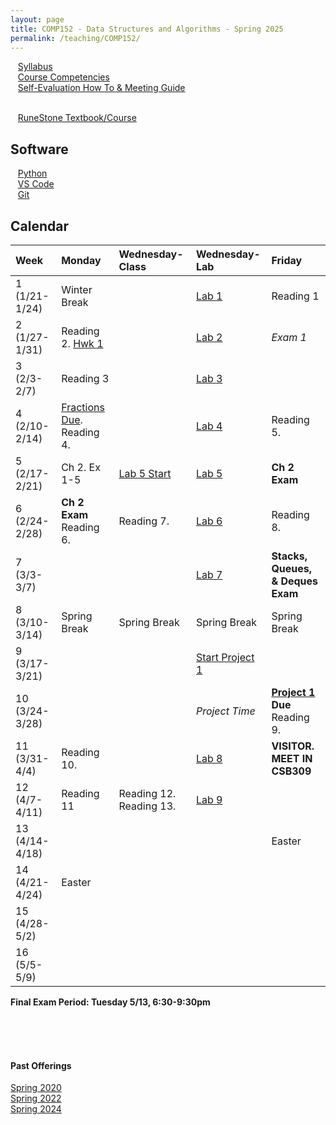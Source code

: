 ```yaml
---
layout: page
title: COMP152 - Data Structures and Algorithms - Spring 2025
permalink: /teaching/COMP152/
---
```


&nbsp;&nbsp;&nbsp;[Syllabus](/teaching/COMP152/sp25/comp152-syllabus.pdf)<br>
&nbsp;&nbsp;&nbsp;[Course Competencies](/teaching/COMP152/sp25/comp152-competencies.pdf)<br>
&nbsp;&nbsp;&nbsp;[Self-Evaluation How To & Meeting Guide](/teaching/ungrading/howto-portfolio)<br><br>

&nbsp;&nbsp;&nbsp;[RuneStone Textbook/Course](https://runestone.academy/ns/books/published/mc_comp152_fa25/index.html)


## Software 

&nbsp;&nbsp;&nbsp;[Python](https://www.python.org/downloads/)<br>
&nbsp;&nbsp;&nbsp;[VS Code](https://code.visualstudio.com/download)<br>
&nbsp;&nbsp;&nbsp;[Git](https://git-scm.com/downloads)<br>

## Calendar

| Week | Monday | Wednesday-Class | Wednesday-Lab | Friday |
| :-- | :-- | :-- | :-- | :-- |
| 1 (1/21-1/24) | Winter Break | | [Lab 1](/teaching/COMP152/sp25/labs/lab1/) | Reading 1 |
| 2 (1/27-1/31)| Reading 2. [Hwk 1](/teaching/COMP152/sp25/labs/lab1/) | | [Lab 2](/teaching/COMP152/sp25/labs/lab2/) | *Exam 1* |
| 3 (2/3-2/7)| Reading 3 | | [Lab 3](/teaching/COMP152/sp25/labs/lab3/) | |
| 4 (2/10-2/14)| [Fractions Due](/teaching/COMP152/sp25/labs/lab3/). Reading 4. | | [Lab 4](/teaching/COMP152/sp25/labs/lab4/) | Reading 5. |
| 5 (2/17-2/21)| Ch 2. Ex 1-5 | [Lab 5 Start](/teaching/COMP152/sp25/labs/loops.pdf) | [Lab 5]((/teaching/COMP152/sp25/labs/loops.pdf)  ) | **Ch 2 Exam** |
| 6 (2/24-2/28)|**Ch 2 Exam** Reading 6. | Reading 7. | [Lab 6](/teaching/COMP152/sp25/labs/lab6/) | Reading 8. |
| 7 (3/3-3/7) | | | [Lab 7](/teaching/COMP152/sp25/labs/lab7/) | **Stacks, Queues, & Deques Exam** |
| 8 (3/10-3/14) | Spring Break | Spring Break | Spring Break | Spring Break |
| 9 (3/17-3/21)| | | [Start Project 1](/teaching/COMP152/sp25/projects/project1/) | |
| 10 (3/24-3/28)| | | *Project Time* | **[Project 1](/teaching/COMP152/sp25/projects/project1/) Due** Reading 9. |
| 11 (3/31-4/4)| Reading 10. | | [Lab 8](/teaching/COMP152/sp25/labs/lab8/) | **VISITOR. MEET IN CSB309** |
| 12 (4/7-4/11)| Reading 11 | Reading 12. Reading 13. | [Lab 9](/teaching/COMP152/sp25/labs/lab9/) | |
| 13 (4/14-4/18)| | | | Easter |
| 14 (4/21-4/24)| Easter | | | |
| 15 (4/28-5/2)| | | | |
| 16 (5/5-5/9)| | | |  |


**Final Exam Period: Tuesday 5/13, 6:30-9:30pm**

<br><br><br>

#### Past Offerings

[Spring 2020](/teaching/COMP152/sp20/)<br>
[Spring 2022](/teaching/COMP152/sp22/)<br>
[Spring 2024](/teaching/COMP152/sp24/)<br>
